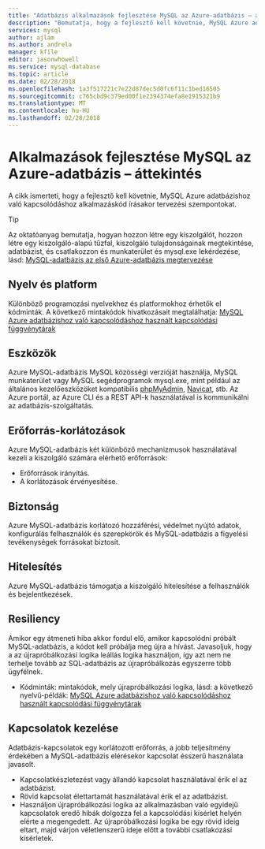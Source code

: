 ```yaml
---
title: "Adatbázis alkalmazások fejlesztése MySQL az Azure-adatbázis – áttekintés"
description: "Bemutatja, hogy a fejlesztő kell követnie, MySQL Azure adatbázishoz való kapcsolódáshoz alkalmazáskód írásakor kialakítási szempontok"
services: mysql
author: ajlam
ms.author: andrela
manager: kfile
editor: jasonwhowell
ms.service: mysql-database
ms.topic: article
ms.date: 02/28/2018
ms.openlocfilehash: 1a3f517221c7e22d87dec5d0fc6f11c1bed16505
ms.sourcegitcommit: c765cbd9c379ed00f1e2394374efa8e1915321b9
ms.translationtype: MT
ms.contentlocale: hu-HU
ms.lasthandoff: 02/28/2018
---
```

# <a name="application-development-overview-for-azure-database-for-mysql"></a>Alkalmazások fejlesztése MySQL az Azure-adatbázis – áttekintés 
A cikk ismerteti, hogy a fejlesztő kell követnie, MySQL Azure adatbázishoz való kapcsolódáshoz alkalmazáskód írásakor tervezési szempontokat. 

> [!TIP]
> Az oktatóanyag bemutatja, hogyan hozzon létre egy kiszolgálót, hozzon létre egy kiszolgáló-alapú tűzfal, kiszolgáló tulajdonságainak megtekintése, adatbázist, és csatlakozzon és munkaterület és mysql.exe lekérdezése, lásd: [MySQL-adatbázis az első Azure-adatbázis megtervezése](tutorial-design-database-using-portal.md)

## <a name="language-and-platform"></a>Nyelv és platform
Különböző programozási nyelvekhez és platformokhoz érhetők el kódminták. A következő mintakódok hivatkozásait megtalálhatja: [MySQL Azure adatbázishoz való kapcsolódáshoz használt kapcsolódási függvénytárak](concepts-connection-libraries.md)

## <a name="tools"></a>Eszközök
Azure MySQL-adatbázis MySQL közösségi verzióját használja, MySQL munkaterület vagy MySQL segédprogramok mysql.exe, mint például az általános kezelőeszközöket kompatibilis [phpMyAdmin](https://www.phpmyadmin.net/), [Navicat](https://www.navicat.com/products/navicat-for-mysql), stb. Az Azure portál, az Azure CLI és a REST API-k használatával is kommunikálni az adatbázis-szolgáltatás.

## <a name="resource-limitations"></a>Erőforrás-korlátozások
Azure MySQL-adatbázis két különböző mechanizmusok használatával kezeli a kiszolgáló számára elérhető erőforrások: 
- Erőforrások irányítás.
- A korlátozások érvényesítése.

## <a name="security"></a>Biztonság
Azure MySQL-adatbázis korlátozó hozzáférési, védelmet nyújtó adatok, konfigurálás felhasználók és szerepkörök és MySQL-adatbázis a figyelési tevékenységek forrásokat biztosít.

## <a name="authentication"></a>Hitelesítés
Azure MySQL-adatbázis támogatja a kiszolgáló hitelesítése a felhasználók és bejelentkezések.

## <a name="resiliency"></a>Resiliency
Amikor egy átmeneti hiba akkor fordul elő, amikor kapcsolódni próbált MySQL-adatbázis, a kódot kell próbálja meg újra a hívást. Javasoljuk, hogy a az újrapróbálkozási logika leállás logika használjon, így azt nem ne terhelje tovább az SQL-adatbázis az újrapróbálkozás egyszerre több ügyfélnek.

- Kódminták: mintakódok, mely újrapróbálkozási logika, lásd: a következő nyelvű-példák: [MySQL Azure adatbázishoz való kapcsolódáshoz használt kapcsolódási függvénytárak](concepts-connection-libraries.md)

## <a name="managing-connections"></a>Kapcsolatok kezelése
Adatbázis-kapcsolatok egy korlátozott erőforrás, a jobb teljesítmény érdekében a MySQL-adatbázis elérésekor kapcsolat ésszerű használata javasolt.
- Kapcsolatkészletezést vagy állandó kapcsolat használatával érik el az adatbázist.
- Rövid kapcsolat élettartamát használatával érik el az adatbázist. 
- Használjon újrapróbálkozási logika az alkalmazásban való egyidejű kapcsolatok eredő hibák dolgozza fel a kapcsolódási kísérlet helyén elérte a megengedett. Az újrapróbálkozási logika be egy rövid ideig eltart, majd várjon véletlenszerű ideje előtt a további csatlakozási kísérletek.
